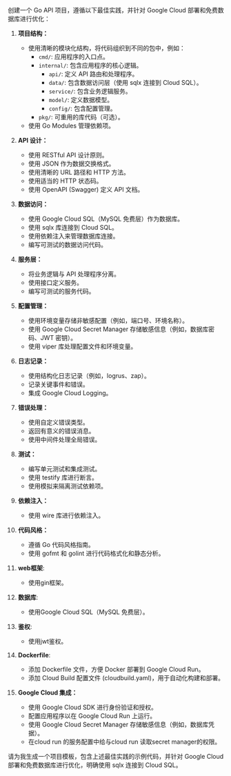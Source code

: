 创建一个 Go API 项目，遵循以下最佳实践，并针对 Google Cloud 部署和免费数据库进行优化：

1.  **项目结构：**
    * 使用清晰的模块化结构，将代码组织到不同的包中，例如：
        * `cmd/`: 应用程序的入口点。
        * `internal/`: 包含应用程序的核心逻辑。
            * `api/`: 定义 API 路由和处理程序。
            * `data/`: 包含数据访问层（使用 sqlx 连接到 Cloud SQL）。
            * `service/`: 包含业务逻辑服务。
            * `model/`: 定义数据模型。
            * `config/`: 包含配置管理。
        * `pkg/`: 可重用的库代码（可选）。
    * 使用 Go Modules 管理依赖项。

2.  **API 设计：**
    * 使用 RESTful API 设计原则。
    * 使用 JSON 作为数据交换格式。
    * 使用清晰的 URL 路径和 HTTP 方法。
    * 使用适当的 HTTP 状态码。
    * 使用 OpenAPI (Swagger) 定义 API 文档。

3.  **数据访问：**
    * 使用 Google Cloud SQL（MySQL 免费层）作为数据库。
    * 使用 sqlx 库连接到 Cloud SQL。
    * 使用依赖注入来管理数据库连接。
    * 编写可测试的数据访问代码。

4.  **服务层：**
    * 将业务逻辑与 API 处理程序分离。
    * 使用接口定义服务。
    * 编写可测试的服务代码。

5.  **配置管理：**
    * 使用环境变量存储非敏感配置（例如，端口号、环境名称）。
    * 使用 Google Cloud Secret Manager 存储敏感信息（例如，数据库密码、JWT 密钥）。
    * 使用 viper 库处理配置文件和环境变量。

6.  **日志记录：**
    * 使用结构化日志记录（例如，logrus、zap）。
    * 记录关键事件和错误。
    * 集成 Google Cloud Logging。

7.  **错误处理：**
    * 使用自定义错误类型。
    * 返回有意义的错误消息。
    * 使用中间件处理全局错误。

8.  **测试：**
    * 编写单元测试和集成测试。
    * 使用 testify 库进行断言。
    * 使用模拟来隔离测试依赖项。

9.  **依赖注入：**
    * 使用 wire 库进行依赖注入。

10. **代码风格：**
    * 遵循 Go 代码风格指南。
    * 使用 gofmt 和 golint 进行代码格式化和静态分析。

11. **web框架**:
    * 使用gin框架。

12. **数据库**:
    * 使用Google Cloud SQL（MySQL 免费层）。

13. **鉴权**:
    * 使用jwt鉴权。

14. **Dockerfile**:
    * 添加 Dockerfile 文件，方便 Docker 部署到 Google Cloud Run。
    * 添加 Cloud Build 配置文件 (cloudbuild.yaml)，用于自动化构建和部署。

15. **Google Cloud 集成：**
    * 使用 Google Cloud SDK 进行身份验证和授权。
    * 配置应用程序以在 Google Cloud Run 上运行。
    * 使用 Google Cloud Secret Manager 存储敏感信息（例如，数据库凭据）。
    * 在cloud run 的服务配置中给与cloud run 读取secret manager的权限。

请为我生成一个项目模板，包含上述最佳实践的示例代码，并针对 Google Cloud 部署和免费数据库进行优化，明确使用 sqlx 连接到 Cloud SQL。